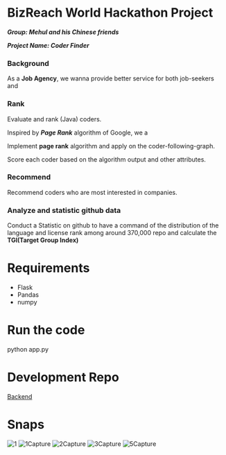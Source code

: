 # BizReach World Hackathon Project

***Group: Mehul and his Chinese friends***

***Project Name: Coder Finder***

### Background

As a **Job Agency**, we wanna provide better service for both job-seekers and 

### Rank

Evaluate and rank (Java) coders.

Inspired by ***Page Rank*** algorithm of Google, we a

Implement **page rank** algorithm and apply on the coder-following-graph. 

Score each coder based on the algorithm output and other attributes.

### Recommend
Recommend coders who are most interested in companies.

### Analyze and statistic github data

Conduct a Statistic on github to have a command of the distribution of the language and license rank among around 370,000 repo and calculate the **TGI(Target Group Index)**


# Requirements
 - Flask
 - Pandas
 - numpy

# Run the code
python app.py

# Development Repo
[Backend](https://github.com/tyuanhang/BRWH)

# Snaps
![1](https://user-images.githubusercontent.com/23444642/65814341-399b8a80-e21b-11e9-969f-d7b723f8683d.PNG)
![1Capture](https://user-images.githubusercontent.com/23444642/65814342-3a342100-e21b-11e9-839f-0f096a2c7272.PNG)
![2Capture](https://user-images.githubusercontent.com/23444642/65814343-3a342100-e21b-11e9-934f-2f02ac3734d6.PNG)
![3Capture](https://user-images.githubusercontent.com/23444642/65814344-3a342100-e21b-11e9-9947-e2968fc22c55.PNG)
![5Capture](https://user-images.githubusercontent.com/23444642/65814345-3a342100-e21b-11e9-82b6-8b3f0fe6a01e.PNG)
